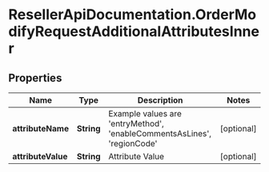 # ResellerApiDocumentation.OrderModifyRequestAdditionalAttributesInner

## Properties

Name | Type | Description | Notes
------------ | ------------- | ------------- | -------------
**attributeName** | **String** | Example values are &#39;entryMethod&#39;, &#39;enableCommentsAsLines&#39;, &#39;regionCode&#39; | [optional] 
**attributeValue** | **String** | Attribute Value | [optional] 


